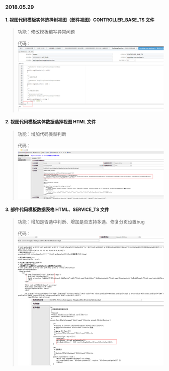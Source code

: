 ### 2018.05.29
#### 1. 视图代码模板实体选择树视图（部件视图）CONTROLLER_BASE_TS 文件

>功能：修改模板编写异常问题<br/>   
>代码：![Alt text](./img/pickuptree.png)<br/>   

#### 2. 视图代码模板实体数据选择视图 HTML 文件

>功能：增加代码类型判断<br/>   
>代码：![Alt text](./img/piupview.png)<br/> 

#### 3. 部件代码模板数据表格 HTML、SERVICE_TS 文件

>功能：增加是否选中判断、增加是否支持多选、修复分页设置bug<br/>  
>代码：![Alt text](./img/grid1.png)    ![Alt text](./img/grid2.png)<br/>